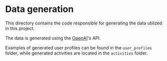 # Data generation

This directory contains the code responsible for generating the data utilized in this project.


The data is generated using the [OpenAI](https://openai.com/)'s API.

Examples of generated user profiles can be found in the `user_profiles` folder, while generated activities are located in the `activities` folder.
